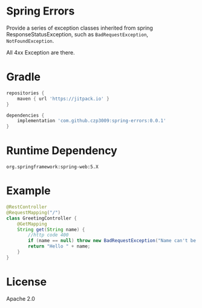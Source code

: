 # Spring Errors
Provide a series of exception classes inherited from spring ResponseStatusException, such as `BadRequestException`, `NotFoundException`.

All 4xx Exception are there.

# Gradle
```groovy
repositories {
    maven { url 'https://jitpack.io' }
}

dependencies {
    implementation 'com.github.czp3009:spring-errors:0.0.1'
}
```

# Runtime Dependency
```
org.springframework:spring-web:5.X
```

# Example
```java
@RestController
@RequestMapping("/")
class GreetingController {
    @GetMapping
    String get(String name) {
        //http code 400
        if (name == null) throw new BadRequestException("Name can't be null");
        return "Hello " + name;
    }
}
```

# License
Apache 2.0
